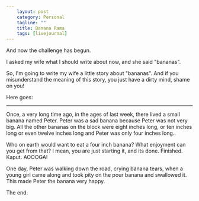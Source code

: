 ```yaml
---                                                 
    layout: post                                    
    category: Personal                              
    tagline: ""
    title: Banana Rama
    tags: [livejournal]   
---
```



And now the challenge has begun.

I asked my wife what I should write about now, and she said "bananas".

So, I'm going to write my wife a little story about "bananas". And if you misunderstand the meaning of this story, you just have a dirty mind, shame on you!

Here goes:

---

Once, a very long time ago, in the ages of last week, there lived a small banana named Peter. Peter was a sad banana because Peter was not very big. All the other bananas on the block were eight inches long, or ten inches long or even twelve inches long and Peter was only four inches long..

Who on earth would want to eat a four inch banana? What enjoyment can you get from that? I mean, you are just starting it, and its done. Finished. Kaput. AOOOGA!

One day, Peter was walking down the road, crying banana tears, when a young girl came along and took pity on the pour banana and swallowed it. This made Peter the banana very happy.

The end.
